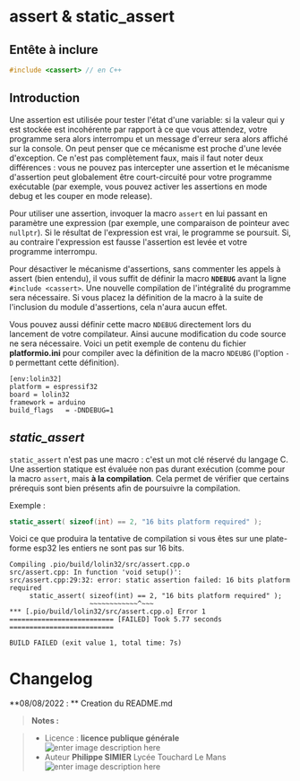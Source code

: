﻿# assert & static_assert

## Entête à inclure
```cpp
#include <cassert> // en C++
```
## Introduction
Une assertion est utilisée pour tester l'état d'une variable: si la valeur qui y est stockée est incohérente par rapport à ce que vous attendez, votre programme sera alors interrompu et un message d'erreur sera alors affiché sur la console. On peut penser que ce mécanisme est proche d'une levée d'exception. Ce n'est pas complètement faux, mais il faut noter deux différences : vous ne pouvez pas intercepter une assertion et le mécanisme d'assertion peut globalement être court-circuité pour votre programme exécutable  (par exemple, vous pouvez activer les assertions en mode debug et les couper en mode release).

Pour utiliser une assertion, invoquer la macro  `assert`  en lui passant en paramètre une expression (par exemple, une comparaison de pointeur avec  `nullptr`). Si le résultat de l'expression est vrai, le programme se poursuit. Si, au contraire l'expression est fausse l'assertion est levée et votre programme interrompu.

Pour désactiver le mécanisme d'assertions, sans commenter les appels à assert (bien entendu), il vous suffit de définir la macro  **`NDEBUG`**  avant la ligne  `#include <cassert>`. Une nouvelle compilation de l'intégralité du programme sera nécessaire. Si vous placez la définition de la macro à la suite de l'inclusion du module d'assertions, cela n'aura aucun effet.

Vous pouvez aussi définir cette macro  `NDEBUG`  directement lors du lancement de votre compilateur.  Ainsi aucune modification du code source ne sera nécessaire. Voici un petit exemple de contenu du fichier **platformio.ini** pour  compiler   avec la définition de la macro  `NDEUBG`  (l'option  `-D`  permettant cette définition).
```
[env:lolin32]
platform = espressif32
board = lolin32
framework = arduino
build_flags   = -DNDEBUG=1
```

##  _static_assert_
`static_assert` n'est pas une macro : c'est un mot clé réservé du langage C.
Une assertion statique est évaluée non pas durant exécution (comme pour la macro `assert`, mais **à la compilation**. Cela permet de vérifier que certains prérequis sont bien présents afin de poursuivre la compilation.

Exemple :
```cpp
static_assert( sizeof(int) == 2, "16 bits platform required" );
```
Voici ce que produira la tentative de compilation si vous êtes  sur une plate-forme esp32 
les entiers ne sont pas sur 16 bits.
```
Compiling .pio/build/lolin32/src/assert.cpp.o
src/assert.cpp: In function 'void setup()':
src/assert.cpp:29:32: error: static assertion failed: 16 bits platform required
     static_assert( sizeof(int) == 2, "16 bits platform required" );
                    ~~~~~~~~~~~~^~~~
*** [.pio/build/lolin32/src/assert.cpp.o] Error 1
========================== [FAILED] Took 5.77 seconds ==========================

BUILD FAILED (exit value 1, total time: 7s)
```

# Changelog

**08/08/2022 : ** Creation du README.md 

> **Notes :**


> - Licence : **licence publique générale** ![enter image description here](https://img.shields.io/badge/licence-GPL-green.svg)
> - Auteur **Philippe SIMIER** Lycée Touchard Le Mans
>  ![enter image description here](https://img.shields.io/badge/built-passing-green.svg)
<!-- TOOLBOX 

Génération des badges : https://shields.io/
Génération de ce fichier : https://stackedit.io/editor#


